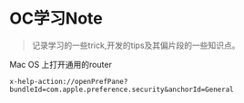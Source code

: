 # OC学习Note
> 记录学习的一些trick,开发的tips及其偏片段的一些知识点。

Mac OS 上打开通用的router
```
x-help-action://openPrefPane?bundleId=com.apple.preference.security&anchorId=General
```


